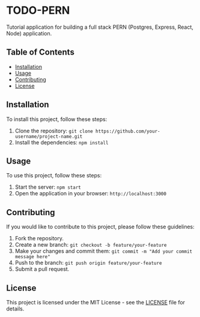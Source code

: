 # TODO-PERN

Tutorial application for building a full stack PERN (Postgres, Express, React, Node) application.

## Table of Contents

- [Installation](#installation)
- [Usage](#usage)
- [Contributing](#contributing)
- [License](#license)

## Installation

To install this project, follow these steps:

1. Clone the repository: `git clone https://github.com/your-username/project-name.git`
2. Install the dependencies: `npm install`

## Usage

To use this project, follow these steps:

1. Start the server: `npm start`
2. Open the application in your browser: `http://localhost:3000`

## Contributing

If you would like to contribute to this project, please follow these guidelines:

1. Fork the repository.
2. Create a new branch: `git checkout -b feature/your-feature`
3. Make your changes and commit them: `git commit -m "Add your commit message here"`
4. Push to the branch: `git push origin feature/your-feature`
5. Submit a pull request.

## License

This project is licensed under the MIT License - see the [LICENSE](LICENSE) file for details.
